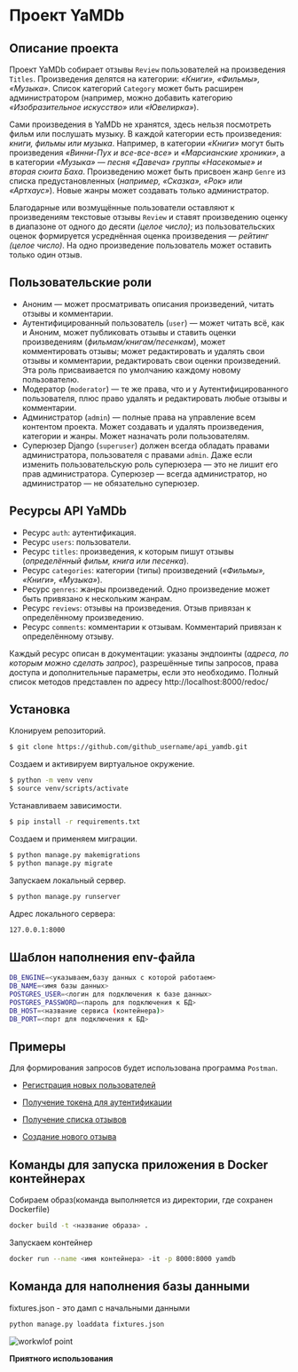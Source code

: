 # Проект YaMDb

## Описание проекта
Проект YaMDb собирает отзывы `Review` пользователей на произведения `Titles`. Произведения делятся на категории: _«Книги», «Фильмы», «Музыка»_. Список категорий `Category` может быть расширен администратором (например, можно добавить категорию _«Изобразительное искусство»_ или _«Ювелирка»_). 

Сами произведения в YaMDb не хранятся, здесь нельзя посмотреть фильм или послушать музыку.
В каждой категории есть произведения: _книги, фильмы или музыка_. Например, в категории _«Книги»_ могут быть произведения _«Винни-Пух и все-все-все»_ и _«Марсианские хроники»_, а в категории _«Музыка»_ — _песня «Давеча» группы «Насекомые» и вторая сюита Баха_.
Произведению может быть присвоен жанр `Genre` из списка предустановленных (_например, «Сказка», «Рок» или «Артхаус»_). Новые жанры может создавать только администратор.

Благодарные или возмущённые пользователи оставляют к произведениям текстовые отзывы `Review` и ставят произведению оценку в диапазоне от одного до десяти _(целое число)_; из пользовательских оценок формируется усреднённая оценка произведения — _рейтинг (целое число)_. На одно произведение пользователь может оставить только один отзыв.


## Пользовательские роли
- Аноним — может просматривать описания произведений, читать отзывы и комментарии.
- Аутентифицированный пользователь (`user`) — может читать всё, как и Аноним, может публиковать отзывы и ставить оценки произведениям (_фильмам/книгам/песенкам_), может комментировать отзывы; может редактировать и удалять свои отзывы и комментарии, редактировать свои оценки произведений. Эта роль присваивается по умолчанию каждому новому пользователю.
- Модератор (`moderator`) — те же права, что и у Аутентифицированного пользователя, плюс право удалять и редактировать любые отзывы и комментарии.
- Администратор (`admin`) — полные права на управление всем контентом проекта. Может создавать и удалять произведения, категории и жанры. Может назначать роли пользователям.
- Суперюзер Django (`superuser`) должен всегда обладать правами администратора, пользователя с правами `admin`. Даже если изменить пользовательскую роль суперюзера — это не лишит его прав администратора. Суперюзер — всегда администратор, но администратор — не обязательно суперюзер.

## Ресурсы API YaMDb
- Ресурс `auth`: аутентификация.
- Ресурс `users`: пользователи.
- Ресурс `titles`: произведения, к которым пишут отзывы (_определённый фильм, книга или песенка_).
- Ресурс `categories`: категории (типы) произведений (_«Фильмы», «Книги», «Музыка»_).
- Ресурс `genres`: жанры произведений. Одно произведение может быть привязано к нескольким жанрам.
- Ресурс `reviews`: отзывы на произведения. Отзыв привязан к определённому произведению.
- Ресурс `comments`: комментарии к отзывам. Комментарий привязан к определённому отзыву.

 Каждый ресурс описан в документации: указаны эндпоинты (_адреса, по которым можно сделать запрос_), разрешённые типы запросов, права доступа и дополнительные параметры, если это необходимо.
Полный список методов представлен по адресу http://localhost:8000/redoc/



## Установка
Клонируем репозиторий.
```sh
$ git clone https://github.com/github_username/api_yamdb.git
```
Создаем и активируем виртуальное окружение.
```sh
$ python -m venv venv
$ source venv/scripts/activate
```
Устанавливаем зависимости.
```sh
$ pip install -r requirements.txt
```
Создаем и применяем миграции.
```sh
$ python manage.py makemigrations 
$ python manage.py migrate
```
Запускаем локальный сервер.
```sh
$ python manage.py runserver
```
Адрес локального сервера:
```sh
127.0.0.1:8000
```

## Шаблон наполнения env-файла
```sh
DB_ENGINE=<указываем,базу данных с которой работаем>
DB_NAME=<имя базы данных>
POSTGRES_USER=<логин для подключения к базе данных>
POSTGRES_PASSWORD=<пароль для подключения к БД>
DB_HOST=<название сервиса (контейнера)>
DB_PORT=<порт для подключения к БД>
```
## Примеры

Для формирования запросов будет использована программа `Postman`.
- [Регистрация новых пользователей](api_yamdb/static/pictures/readme/signup.jpg)

- [Получение токена для аутентификации](api_yamdb/static/pictures/readme/token.jpg)

- [Получение списка отзывов](api_yamdb/static/pictures/readme/get_reviews.jpg)

- [Создание нового отзыва](api_yamdb/static/pictures/readme/post_reviews.jpg)


## Команды для запуска приложения в Docker контейнерах
Собираем образ(команда выполняется из директории, где сохранен Dockerfile)
```sh 
docker build -t <название образа> .
```

Запускаем контейнер
```sh 
docker run --name <имя контейнера> -it -p 8000:8000 yamdb
```
## Команда для наполнения базы данными
fixtures.json - это дамп с начальными данными
```sh 
python manage.py loaddata fixtures.json
```
![workwlof point](https://github.com/klokly/yamdb_final/github/workflows/yamdb_workflow.yml/badge.svg)

**Приятного использования**
